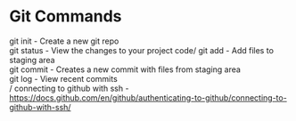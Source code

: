 # Git Commands

git init - Create a new git repo\
git status - View the changes to your project code/
git add - Add files to staging area\
git commit - Creates a new commit with files from staging area\
git log - View recent commits\
/
connecting to github with ssh - https://docs.github.com/en/github/authenticating-to-github/connecting-to-github-with-ssh/
